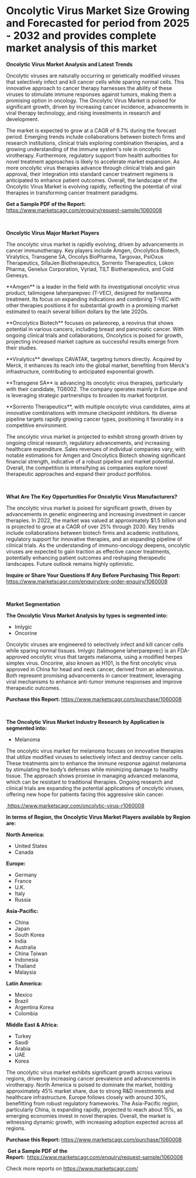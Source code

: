 <p><h1>Oncolytic Virus Market Size Growing and Forecasted for period from 2025 - 2032 and provides complete market analysis of this market</h1></p><p><strong>Oncolytic Virus Market Analysis and Latest Trends</strong></p>
<p><p>Oncolytic viruses are naturally occurring or genetically modified viruses that selectively infect and kill cancer cells while sparing normal cells. This innovative approach to cancer therapy harnesses the ability of these viruses to stimulate immune responses against tumors, making them a promising option in oncology. The Oncolytic Virus Market is poised for significant growth, driven by increasing cancer incidence, advancements in viral therapy technology, and rising investments in research and development. </p><p>The market is expected to grow at a CAGR of 9.7% during the forecast period. Emerging trends include collaborations between biotech firms and research institutions, clinical trials exploring combination therapies, and a growing understanding of the immune system's role in oncolytic virotherapy. Furthermore, regulatory support from health authorities for novel treatment approaches is likely to accelerate market expansion. As more oncolytic virus therapies advance through clinical trials and gain approval, their integration into standard cancer treatment regimens is anticipated to enhance patient outcomes. Overall, the landscape of the Oncolytic Virus Market is evolving rapidly, reflecting the potential of viral therapies in transforming cancer treatment paradigms.</p></p>
<p><strong>Get a Sample PDF of the Report:&nbsp;</strong> <a href="https://www.marketscagr.com/enquiry/request-sample/1060008?utm_campaign=2635&utm_medium=2&utm_source=Github&utm_content=ia&utm_term=22032025&utm_id=oncolytic-virus">https://www.marketscagr.com/enquiry/request-sample/1060008</a></p>
<p>&nbsp;</p>
<p><strong>Oncolytic Virus Major Market Players</strong></p>
<p><p>The oncolytic virus market is rapidly evolving, driven by advancements in cancer immunotherapy. Key players include Amgen, Oncolytics Biotech, Viralytics, Transgene SA, Oncolys BioPharma, Targovax, PsiOxus Therapeutics, SillaJen Biotherapeutics, Sorrento Therapeutics, Lokon Pharma, Genelux Corporation, Vyriad, TILT Biotherapeutics, and Cold Genesys.</p><p>**Amgen** is a leader in the field with its investigational oncolytic virus product, talimogene laherparepvec (T-VEC), designed for melanoma treatment. Its focus on expanding indications and combining T-VEC with other therapies positions it for substantial growth in a promising market estimated to reach several billion dollars by the late 2020s.</p><p>**Oncolytics Biotech** focuses on pelareorep, a reovirus that shows potential in various cancers, including breast and pancreatic cancer. With ongoing clinical trials and collaborations, Oncolytics is poised for growth, projecting increased market capture as successful results emerge from their studies.</p><p>**Viralytics** develops CAVATAK, targeting tumors directly. Acquired by Merck, it enhances its reach into the global market, benefiting from Merck's infrastructure, contributing to anticipated exponential growth.</p><p>**Transgene SA** is advancing its oncolytic virus therapies, particularly with their candidate, TG6002. The company operates mainly in Europe and is leveraging strategic partnerships to broaden its market footprint.</p><p>**Sorrento Therapeutics**, with multiple oncolytic virus candidates, aims at innovative combinations with immune checkpoint inhibitors. Its diverse pipeline targets rapidly growing cancer types, positioning it favorably in a competitive environment.</p><p>The oncolytic virus market is projected to exhibit strong growth driven by ongoing clinical research, regulatory advancements, and increasing healthcare expenditure. Sales revenues of individual companies vary, with notable estimations for Amgen and Oncolytics Biotech showing significant financial strength, indicative of a robust pipeline and market potential. Overall, the competition is intensifying as companies explore novel therapeutic approaches and expand their product portfolios.</p></p>
<p>&nbsp;</p>
<p><strong>What Are The Key Opportunities For Oncolytic Virus Manufacturers?</strong></p>
<p><p>The oncolytic virus market is poised for significant growth, driven by advancements in genetic engineering and increasing investment in cancer therapies. In 2022, the market was valued at approximately $1.5 billion and is projected to grow at a CAGR of over 25% through 2030. Key trends include collaborations between biotech firms and academic institutions, regulatory support for innovative therapies, and an expanding pipeline of clinical trials. As the understanding of immuno-oncology deepens, oncolytic viruses are expected to gain traction as effective cancer treatments, potentially enhancing patient outcomes and reshaping therapeutic landscapes. Future outlook remains highly optimistic.</p></p>
<p><strong>Inquire or Share Your Questions If Any Before Purchasing This Report:</strong> <a href="https://www.marketscagr.com/enquiry/pre-order-enquiry/1060008?utm_campaign=2635&utm_medium=2&utm_source=Github&utm_content=ia&utm_term=22032025&utm_id=oncolytic-virus">https://www.marketscagr.com/enquiry/pre-order-enquiry/1060008</a></p>
<p>&nbsp;</p>
<p><strong>Market Segmentation</strong></p>
<p><strong>The Oncolytic Virus Market Analysis by types is segmented into:</strong></p>
<p><ul><li>Imlygic</li><li>Oncorine</li></ul></p>
<p><p>Oncolytic viruses are engineered to selectively infect and kill cancer cells while sparing normal tissues. Imlygic (talimogene laherparepvec) is an FDA-approved oncolytic virus that targets melanoma, using a modified herpes simplex virus. Oncorine, also known as H101, is the first oncolytic virus approved in China for head and neck cancer, derived from an adenovirus. Both represent promising advancements in cancer treatment, leveraging viral mechanisms to enhance anti-tumor immune responses and improve therapeutic outcomes.</p></p>
<p><strong>Purchase this Report:&nbsp;</strong><a href="https://www.marketscagr.com/purchase/1060008?utm_campaign=2635&utm_medium=2&utm_source=Github&utm_content=ia&utm_term=22032025&utm_id=oncolytic-virus">https://www.marketscagr.com/purchase/1060008</a></p>
<p>&nbsp;</p>
<p><strong>The Oncolytic Virus Market Industry Research by Application is segmented into:</strong></p>
<p><ul><li>Melanoma</li></ul></p>
<p><p>The oncolytic virus market for melanoma focuses on innovative therapies that utilize modified viruses to selectively infect and destroy cancer cells. These treatments aim to enhance the immune response against melanoma by stimulating the body’s defenses while minimizing damage to healthy tissue. The approach shows promise in managing advanced melanoma, which can be resistant to traditional therapies. Ongoing research and clinical trials are expanding the potential applications of oncolytic viruses, offering new hope for patients facing this aggressive skin cancer.</p></p>
<p><a href="https://www.marketscagr.com/oncolytic-virus-r1060008?utm_campaign=2635&utm_medium=2&utm_source=Github&utm_content=ia&utm_term=22032025&utm_id=oncolytic-virus">&nbsp;https://www.marketscagr.com/oncolytic-virus-r1060008</a></p>
<p><strong>In terms of Region, the Oncolytic Virus Market Players available by Region are:</strong></p>
<p>
    <p> <strong> North America: </strong>
        <ul>
            <li>United States</li>
            <li>Canada</li>
        </ul>
        </p> 
    <p> <strong> Europe: </strong>
        <ul>
            <li>Germany</li>
            <li>France</li>
            <li>U.K.</li>
            <li>Italy</li>
            <li>Russia</li>
        </ul>
        </p> 
    <p> <strong> Asia-Pacific: </strong>
        <ul>
            <li>China</li>
            <li>Japan</li>
            <li>South Korea</li>
            <li>India</li>
            <li>Australia</li>
            <li>China Taiwan</li>
            <li>Indonesia</li>
            <li>Thailand</li>
            <li>Malaysia</li>
        </ul>
        </p> 
    <p> <strong> Latin America: </strong>
        <ul>
            <li>Mexico</li>
            <li>Brazil</li>
            <li>Argentina Korea</li>
            <li>Colombia</li>
        </ul>
        </p> 
    <p> <strong> Middle East & Africa: </strong>
        <ul>
            <li>Turkey</li>
            <li>Saudi</li>
            <li>Arabia</li>
            <li>UAE</li>
            <li>Korea</li>
        </ul>
    </p>
    </p>
<p><p>The oncolytic virus market exhibits significant growth across various regions, driven by increasing cancer prevalence and advancements in virotherapy. North America is poised to dominate the market, holding approximately 45% market share, due to strong R&D investments and healthcare infrastructure. Europe follows closely with around 30%, benefitting from robust regulatory frameworks. The Asia-Pacific region, particularly China, is expanding rapidly, projected to reach about 15%, as emerging economies invest in novel therapies. Overall, the market is witnessing dynamic growth, with increasing adoption expected across all regions.</p></p>
<p><strong>Purchase this Report: </strong><a href="https://www.marketscagr.com/purchase/1060008?utm_campaign=2635&utm_medium=2&utm_source=Github&utm_content=ia&utm_term=22032025&utm_id=oncolytic-virus">https://www.marketscagr.com/purchase/1060008</a></p>
<p>&nbsp;<strong>Get a Sample PDF of the Report:&nbsp;&nbsp;</strong><a href="https://www.marketscagr.com/enquiry/request-sample/1060008?utm_campaign=2635&utm_medium=2&utm_source=Github&utm_content=ia&utm_term=22032025&utm_id=oncolytic-virus">https://www.marketscagr.com/enquiry/request-sample/1060008</a></p>
<p><strong></strong></p>
<p>Check more reports on <a href="https://www.marketscagr.com/?utm_campaign=2635&utm_medium=2&utm_source=Github&utm_content=ia&utm_term=22032025&utm_id=oncolytic-virus">https://www.marketscagr.com/</a></p>